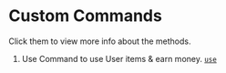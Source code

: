 # Custom Commands
Click them to view more info about the methods.

1. Use Command to use User items & earn money.
[`use`](https://bintelligent.github.io/currency-system/examples/custom/use)
